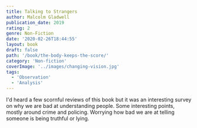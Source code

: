 ```yaml
---
title: Talking to Strangers
author: Malcolm Gladwell
publication_date: 2019
rating: 2
genre: Non-Fiction
date: '2020-02-26T18:44:55'
layout: book
draft: false
path: '/book/the-body-keeps-the-score/'
category: 'Non-fiction'
coverImage: '../images/changing-vision.jpg'
tags:
  - 'Observation'
  - 'Analysis'
---
```


I'd heard a few scornful reviews of this book but it was an interesting survey on why we are bad at understanding people. Some interesting points, mostly around crime and policing. Worrying how bad we are at telling someone is being truthful or lying.
